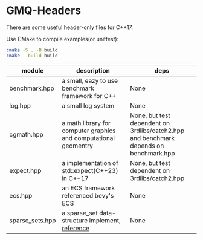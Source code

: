 # GMQ-Headers

There are some useful header-only files for C++17.

Use CMake to compile examples(or unittest):

```bash
cmake -S . -B build
cmake --build build
```


|module|description|deps|
|--|--|--|
|benchmark.hpp|a small, eazy to use benchmark framework for C++|None|
|log.hpp|a small log system|None|
|cgmath.hpp|a math library for computer graphics and computational geomentry|None, but test dependent on 3rdlibs/catch2.hpp and benchmark depends on benchmark.hpp|
|expect.hpp|a implementation of std::expect(C++23) in C++17|None, but test dependent on 3rdlibs/catch2.hpp|
|ecs.hpp|an ECS framework referenced bevy's ECS|None|
|sparse_sets.hpp|a sparse_set data-structure implement, [reference](https://manenko.com/2021/05/23/sparse-sets.html)|None|
